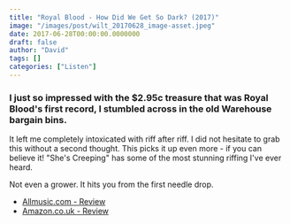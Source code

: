 ```yaml
---
title: "Royal Blood - How Did We Get So Dark? (2017)"
image: "/images/post/wilt_20170628_image-asset.jpeg"
date: 2017-06-28T00:00:00.0000000
draft: false
author: "David"
tags: []
categories: ["Listen"]
---
```

### I just so impressed with the $2.95c treasure that was Royal Blood's first record, I stumbled across in the old Warehouse bargain bins. 

 It left me completely intoxicated with riff after riff. I did not hesitate to grab this without a second thought. This picks it up even more - if you can believe it! "She's Creeping" has some of the most stunning riffing I've ever heard. 

 Not even a grower. It hits you from the first needle drop.

-  [Allmusic.com - Review](http://www.allmusic.com/album/how-did-we-get-so-dark-mw0003041783)
-  [Amazon.co.uk - Review](https://www.amazon.co.uk/How-Did-We-Get-Dark/dp/B06XZWWJHJ/ref=sr_1_1?s=music&amp;ie=UTF8&amp;qid=1498638531&amp;sr=1-1&amp;keywords=royal+blood+how+did+we+get+so+dark)